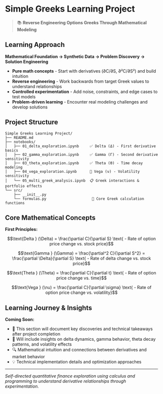 # Simple Greeks Learning Project

> 📚 **Reverse Engineering Options Greeks Through Mathematical Modeling**

## Learning Approach

**Mathematical Foundation → Synthetic Data → Problem Discovery → Solution Engineering**

- **Pure math concepts** - Start with derivatives (∂C/∂S, ∂²C/∂S²) and build intuition
- **Reverse engineering** - Work backwards from target Greek values to understand relationships  
- **Controlled experimentation** - Add noise, constraints, and edge cases to test models
- **Problem-driven learning** - Encounter real modeling challenges and develop solutions

## Project Structure

```
Simple Greeks Learning Project/
├── README.md
├── notebooks/
│   ├── 01_delta_exploration.ipynb     ✅ Delta (Δ) - First derivative basics
│   ├── 02_gamma_exploration.ipynb     ✅ Gamma (Γ) - Second derivative sensitivity  
│   ├── 03_theta_exploration.ipynb     ✅ Theta (Θ) - Time decay modeling
│   ├── 04_vega_exploration.ipynb      🔄 Vega (ν) - Volatility sensitivity
│   └── 05_multi_greek_analysis.ipynb  📋 Greek interactions & portfolio effects
└── src/
    ├── __init__.py
    └── formulas.py                     🔄 Core Greek calculation functions
```

## Core Mathematical Concepts

**First Principles:**

$$\text{Delta } (\Delta) = \frac{\partial C}{\partial S} \text{ - Rate of option price change vs. stock price}$$

$$\text{Gamma } (\Gamma) = \frac{\partial^2 C}{\partial S^2} = \frac{\partial \Delta}{\partial S} \text{ - Rate of delta change vs. stock price}$$

$$\text{Theta } (\Theta) = \frac{\partial C}{\partial t} \text{ - Rate of option price change vs. time}$$

$$\text{Vega } (\nu) = \frac{\partial C}{\partial \sigma} \text{ - Rate of option price change vs. volatility}$$

## Learning Journey & Insights

**Coming Soon:**

- 🚧 This section will document key discoveries and technical takeaways after project completion
- 📝 Will include insights on delta dynamics, gamma behavior, theta decay patterns, and volatility effects
- 🔍 Mathematical intuition and connections between derivatives and market behavior
- 💡 Technical implementation details and optimization approaches

---

*Self-directed quantitative finance exploration using calculus and programming to understand derivative relationships through experimentation.*